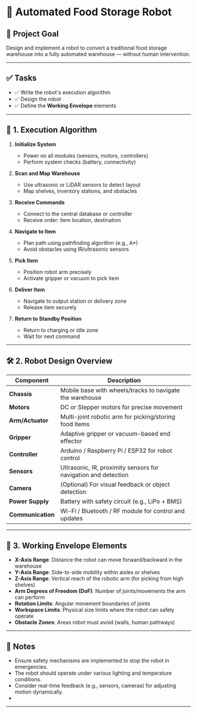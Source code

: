 # 🤖 Automated Food Storage Robot

## 🧠 Project Goal
Design and implement a robot to convert a traditional food storage warehouse into a fully automated warehouse — without human intervention.

---

## ✅ Tasks

- ✅ Write the robot's execution algorithm
- ✅ Design the robot
- ✅ Define the **Working Envelope** elements

---

## 🧩 1. Execution Algorithm

1. **Initialize System**
   - Power on all modules (sensors, motors, controllers)
   - Perform system checks (battery, connectivity)

2. **Scan and Map Warehouse**
   - Use ultrasonic or LiDAR sensors to detect layout
   - Map shelves, inventory stations, and obstacles

3. **Receive Commands**
   - Connect to the central database or controller
   - Receive order: item location, destination

4. **Navigate to Item**
   - Plan path using pathfinding algorithm (e.g., A*)
   - Avoid obstacles using IR/ultrasonic sensors

5. **Pick Item**
   - Position robot arm precisely
   - Activate gripper or vacuum to pick item

6. **Deliver Item**
   - Navigate to output station or delivery zone
   - Release item securely

7. **Return to Standby Position**
   - Return to charging or idle zone
   - Wait for next command

---

## 🛠️ 2. Robot Design Overview

| Component         | Description                                                   |
|------------------|---------------------------------------------------------------|
| **Chassis**       | Mobile base with wheels/tracks to navigate the warehouse      |
| **Motors**        | DC or Stepper motors for precise movement                     |
| **Arm/Actuator**  | Multi-joint robotic arm for picking/storing food items        |
| **Gripper**       | Adaptive gripper or vacuum-based end effector                 |
| **Controller**    | Arduino / Raspberry Pi / ESP32 for robot control              |
| **Sensors**       | Ultrasonic, IR, proximity sensors for navigation and detection|
| **Camera**        | (Optional) For visual feedback or object detection            |
| **Power Supply**  | Battery with safety circuit (e.g., LiPo + BMS)                |
| **Communication** | Wi-Fi / Bluetooth / RF module for control and updates        |

---

## 🧭 3. Working Envelope Elements

- **X-Axis Range**: Distance the robot can move forward/backward in the warehouse  
- **Y-Axis Range**: Side-to-side mobility within aisles or shelves  
- **Z-Axis Range**: Vertical reach of the robotic arm (for picking from high shelves)  
- **Arm Degrees of Freedom (DoF)**: Number of joints/movements the arm can perform  
- **Rotation Limits**: Angular movement boundaries of joints  
- **Workspace Limits**: Physical size limits where the robot can safely operate  
- **Obstacle Zones**: Areas robot must avoid (walls, human pathways)

---

## 📌 Notes

- Ensure safety mechanisms are implemented to stop the robot in emergencies.
- The robot should operate under various lighting and temperature conditions.
- Consider real-time feedback (e.g., sensors, cameras) for adjusting motion dynamically.
- 
---
